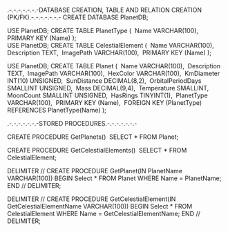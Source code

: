 .-.-.-.-.-.-.-DATABASE CREATION, TABLE AND RELATION CREATION (PK/FK).-.-.-.-.-.-.-
CREATE DATABASE PlanetDB;

USE PlanetDB;
CREATE TABLE PlanetType (
​    Name VARCHAR(100),
​	PRIMARY KEY (Name)
);
​	
USE PlanetDB;
CREATE TABLE CelestialElement (
​    Name VARCHAR(100),
​    Description TEXT,
​    ImagePath VARCHAR(100),
​	PRIMARY KEY (Name)
);

USE PlanetDB;
CREATE TABLE Planet (
​    Name VARCHAR(100),
​    Description TEXT,
​    ImagePath VARCHAR(100),
​    HexColor VARCHAR(100),
​    KmDiameter INT(10) UNSIGNED,
​    SunDistance DECIMAL(8,2),
​	OrbitalPeriodDays SMALLINT UNSIGNED,
​    Mass DECIMAL(9,4),
​	Temperature SMALLINT,
​    MoonCount SMALLINT UNSIGNED,
​    HasRings TINYINT(1),
​    PlanetType VARCHAR(100),
​	PRIMARY KEY (Name),
​    FOREIGN KEY (PlanetType) REFERENCES PlanetType(Name)
);

.-.-.-.-.-.-.-STORED PROCEDURES.-.-.-.-.-.-.-

CREATE PROCEDURE GetPlanets()
​	SELECT * FROM Planet;


CREATE PROCEDURE GetCelestialElements()
​	SELECT * FROM CelestialElement;


DELIMITER //
CREATE PROCEDURE GetPlanet(IN PlanetName VARCHAR(100))
 BEGIN
 Select * FROM Planet WHERE Name = PlanetName;
 END //
DELIMITER;


DELIMITER //
CREATE PROCEDURE GetCelestialElement(IN GetCelestialElementName VARCHAR(100))
 BEGIN
 Select * FROM CelestialElement WHERE Name = GetCelestialElementName;
 END //
DELIMITER;
